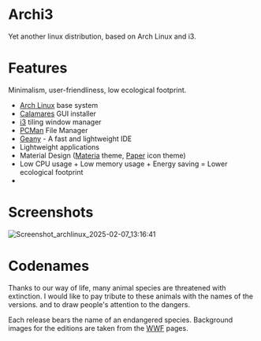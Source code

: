 
# Archi3

Yet another linux distribution, based on Arch Linux and i3.

# Features

Minimalism, user-friendliness, low ecological footprint.

- [Arch Linux](https://archlinux.org/) base system
- [Calamares](https://calamares.io/) GUI installer
- [i3](https://i3wm.org/) tiling window manager
- [PCMan](https://github.com/lxde/pcmanfm) File Manager
- [Geany](https://github.com/geany/geany) - A fast and lightweight IDE
- Lightweight applications
- Material Design ([Materia](https://github.com/nana-4/materia-theme) theme, [Paper](https://snwh.org/paper) icon theme)
- Low CPU usage + Low memory usage + Energy saving = Lower ecological footprint
- 
# Screenshots
![Screenshot_archlinux_2025-02-07_13:16:41](https://github.com/user-attachments/assets/06d32f49-4e04-42ea-8e5d-af127d5ac78d)

# Codenames

Thanks to our way of life, many animal species are threatened with extinction. I would like to pay tribute to these animals with the names of the versions. and to draw people's attention to the dangers.

Each release bears the name of an endangered species.
Background images for the editions are taken from the [WWF](https://www.worldwildlife.org/species/directory?direction=desc&sort=extinction_status) pages.

